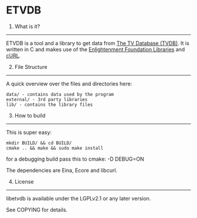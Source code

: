 ETVDB
=====

1) What is it?
--------------
ETVDB is a tool and a library to get data from [The TV Database (TVDB)][1].
It is written in C and makes use of the [Enlightenment Foundation Libraries][2]
and [cURL][3].

[1]: http://thetvdb.com/
[2]: http://www.enlightenment.org/
[3]: http://curl.haxx.se/

2) File Structure
-----------------
A quick overview over the files and directories here:
```
data/ - contains data used by the program
external/ - 3rd party libraries
lib/ - contains the library files
```

3) How to build
---------------
This is super easy:
```
mkdir BUILD/ && cd BUILD/
cmake .. && make && sudo make install
```

for a debugging build pass this to cmake:
-D DEBUG=ON

The dependencies are Eina, Ecore and libcurl.

4) License
----------
libetvdb is available under the LGPLv2.1 or any later version.

See COPYING for details.
